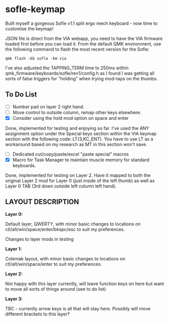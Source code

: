 # sofle-keymap
Built myself a gorgeous Sofle v1.1 split ergo mech keyboard - now time to customise the keymap!

JSON file is direct from the VIA webapp, you need to have the VIA firmware loaded first before you can load it.
From the default QMK environment, use the following command to flash the most recent version for the Sofle:

```
qmk flash -kb sofle -km via
```

I've also adjusted the TAPPING_TERM time to 250ms within qmk_firmware/keyboards/sofle/rev1/config.h as I found I was getting all sorts of false triggers for "holding" when trying mod-taps on the thumbs.


## To Do List
- [ ] Number pad on layer 2 right hand.
- [ ] Move control to outside column, remap other keys elsewhere.
- [x] Consider using the hold mod option on space and enter

Done, implemented for testing and enjoying so far. I've used the ANY assignment option under the Special keys section within the VIA keymap section with the following code: LT(3,KC_ENT). You have to use LT as a workaround based on my research as MT in this section won't save.
- [ ] Dedicated cut/copy/paste/excel "paste special" macros
- [x] Macro for Task Manager to maintain muscle memory for standard keyboards.

Done, implemented for testing on Layer 2. Have it mapped to both the original Layer 2 mod for Layer 0 (just inside of the left thumb) as well as Layer 0 TAB (3rd down outside left column left hand).


## LAYOUT DESCRIPTION

**Layer 0:**

Default layer, QWERTY, with minor basic changes to locations on ctl/alt/win/space/enter/bkspc/esc to suit my preferences.

Changes to layer mods in testing

**Layer 1:**

Colemak layout, with minor basic changes to locations on ctl/alt/win/space/enter to suit my preferences.

**Layer 2:**

Not happy with this layer currently, will leave function keys on here but want to move all sorts of things around (see to do list)

**Layer 3:**

TBC - currently arrow keys is all that will stay here. Possibly will move different brackets to this layer? 
